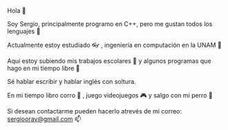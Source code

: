 Hola 👋  

Soy Sergio, principalmente programo en C++, pero me gustan todos los lenguajes 👀

Actualmente estoy estudiado 👓 , ingeniería en computación en la UNAM 🎏

Aquí estoy subiendo mis trabajos escolares 📑 y algunos programas que hago en mi tiempo libre 🌱

Sé hablar escribir y hablar inglés con soltura.

En mi tiempo libro corro 🏃 , juego videojuegos 🎮 y salgo con mi perro 🐶

Si desean contactarme pueden hacerlo atrevés de mi correo: sergioorav@gmail.com 📫

<!---
SergioDevSt/SergioDevSt is a ✨ special ✨ repository because its `README.md` (this file) appears on your GitHub profile.
You can click the Preview link to take a look at your changes.
--->
